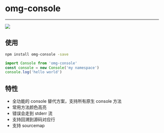 # omg-console

---
![](http://b3.ge.tt/thumbnail/9mvZbau2/0/user-MdmOBDE9aZwVqmWWzNzCj9vcsraCu6DglLEMC-/0x675.png)
## 使用

```bash
npm install omg-console -save
```

```javascript
import Console from 'omg-console'
const console = new Console('my namespace')
console.log('hello world')
```

## 特性

* 全功能的 console 替代方案，支持所有原生 console 方法
* 常用方法颜色高亮
* 错误会走到 stderr 流
* 支持回溯到源码对应行
* 支持 sourcemap
